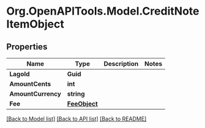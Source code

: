 
# Org.OpenAPITools.Model.CreditNoteItemObject

## Properties

Name | Type | Description | Notes
------------ | ------------- | ------------- | -------------
**LagoId** | **Guid** |  | 
**AmountCents** | **int** |  | 
**AmountCurrency** | **string** |  | 
**Fee** | [**FeeObject**](FeeObject.md) |  | 

[[Back to Model list]](../README.md#documentation-for-models)
[[Back to API list]](../README.md#documentation-for-api-endpoints)
[[Back to README]](../README.md)

